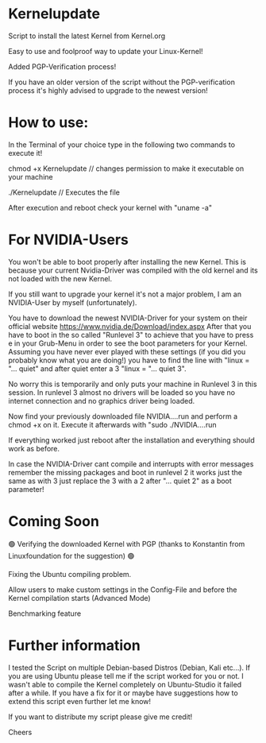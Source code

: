 # Kernelupdate
Script to install the latest Kernel from Kernel.org

Easy to use and foolproof way to update your Linux-Kernel!

Added PGP-Verification process!

If you have an older version of the script without the PGP-verification process it's highly advised to upgrade to the newest version!

# How to use:

In the Terminal of your choice type in the following two commands to execute it!

chmod +x Kernelupdate // changes permission to make it executable on your machine

./Kernelupdate  // Executes the file

After execution and reboot check your kernel with "uname -a"

# For NVIDIA-Users
You won't be able to boot properly after installing the new Kernel. This is because your current Nvidia-Driver was compiled with the old kernel and its not loaded with the new Kernel.

If you still want to upgrade your kernel it's not a major problem, I am an NVIDIA-User by myself (unfortunately).

You have to download the newest NVIDIA-Driver for your system on their official website https://www.nvidia.de/Download/index.aspx After that you have to boot in the so called "Runlevel 3" to achieve that you have to press e in your Grub-Menu in order to see the boot parameters for your Kernel. Assuming you have never ever played with these settings (if you did you probably know what you are doing!) you have to find the line with "linux = "... quiet" and after quiet enter a 3 "linux = "... quiet 3".

No worry this is temporarily and only puts your machine in Runlevel 3 in this session. In runlevel 3 almost no drivers will be loaded so you have no internet connection and no graphics driver being loaded. 

Now find your previously downloaded file NVIDIA....run and perform a chmod +x on it. Execute it afterwards with "sudo ./NVIDIA....run 

If everything worked just reboot after the installation and everything should work as before.

In case the NVIDIA-Driver cant compile and interrupts with error messages remember the missing packages and boot in runlevel 2 it works just the same as with 3 just replace the 3 with a 2 after "... quiet 2" as a boot parameter!


# Coming Soon

🟢 Verifying the downloaded Kernel with PGP (thanks to Konstantin from Linuxfoundation for the suggestion) 🟢 

Fixing the Ubuntu compiling problem.

Allow users to make custom settings in the Config-File and before the Kernel compilation starts (Advanced Mode)

Benchmarking feature

# Further information 

I tested the Script on multiple Debian-based Distros (Debian, Kali etc...).
If you are using Ubuntu please tell me if the script worked for you or not. I wasn't able to compile the Kernel completely on Ubuntu-Studio it failed after a while.
If you have a fix for it or maybe have suggestions how to extend this script even further let me know!

If you want to distribute my script please give me credit!

Cheers
